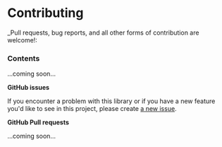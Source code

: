 # Contributing

_Pull requests, bug reports, and all other forms of contribution are welcome!:

### Contents
...coming soon...

**GitHub issues**

If you encounter a problem with this library or if you have a 
new feature you'd like to see in this project, please create [a new issue](https://github.com/streamdal/node-sdk/issues).

**GitHub Pull requests**

...coming soon...
